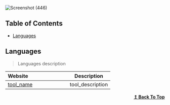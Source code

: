 ![Screenshot (446)](https://github.com/user-attachments/assets/ab5c8b8a-045f-49a9-889d-f604feebf011)

## Table of Contents

- [Languages](#languages)

## Languages

> Languages description

| Website&nbsp; &nbsp; &nbsp; &nbsp; &nbsp; &nbsp; &nbsp; &nbsp; &nbsp; &nbsp; &nbsp; &nbsp; &nbsp; &nbsp; | Description                                                        |
| -------------------------------------------------------------------------------------------------------- | ------------------------------------------------------------------ |
| [tool_name](url)                                                              | tool_description       |



<div align="right">
    <b><a href="#table-of-contents">↥ Back To Top</a></b>
</div>


